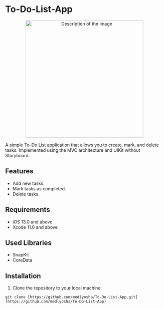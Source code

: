 # To-Do-List-App
<p align="center">
  <img src=![To_Do List](https://github.com/medlyosha/To-Do-List-App/assets/118524698/6afa80e4-7005-40aa-b3af-33b3498a9640) 
 alt="Description of the image" width="375">
</p>

A simple To-Do List application that allows you to create, mark, and delete tasks. Implemented using the MVC architecture and UIKit without Storyboard.

## Features

- Add new tasks.
- Mark tasks as completed.
- Delete tasks.

## Requirements

- iOS 13.0 and above
- Xcode 11.0 and above

## Used Libraries

- SnapKit
- CoreData
  
## Installation

1. Clone the repository to your local machine:

```shell
git clone [https://github.com/medlyosha/To-Do-List-App.git](https://github.com/medlyosha/To-Do-List-App)
